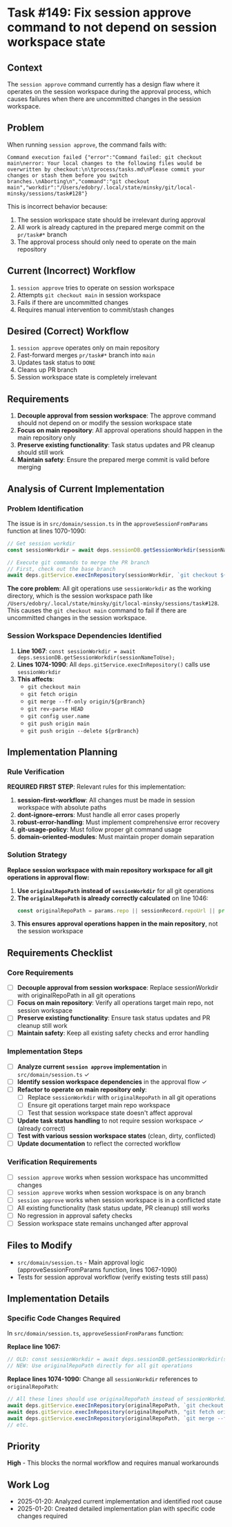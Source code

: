 # Task #149: Fix session approve command to not depend on session workspace state

## Context

The `session approve` command currently has a design flaw where it operates on the session workspace during the approval process, which causes failures when there are uncommitted changes in the session workspace.

## Problem

When running `session approve`, the command fails with:

```
Command execution failed {"error":"Command failed: git checkout main\nerror: Your local changes to the following files would be overwritten by checkout:\n\tprocess/tasks.md\nPlease commit your changes or stash them before you switch branches.\nAborting\n","command":"git checkout main","workdir":"/Users/edobry/.local/state/minsky/git/local-minsky/sessions/task#128"}
```

This is incorrect behavior because:

1. The session workspace state should be irrelevant during approval
2. All work is already captured in the prepared merge commit on the `pr/task#*` branch
3. The approval process should only need to operate on the main repository

## Current (Incorrect) Workflow

1. `session approve` tries to operate on session workspace
2. Attempts `git checkout main` in session workspace
3. Fails if there are uncommitted changes
4. Requires manual intervention to commit/stash changes

## Desired (Correct) Workflow

1. `session approve` operates only on main repository
2. Fast-forward merges `pr/task#*` branch into `main`
3. Updates task status to `DONE`
4. Cleans up PR branch
5. Session workspace state is completely irrelevant

## Requirements

1. **Decouple approval from session workspace**: The approve command should not depend on or modify the session workspace state
2. **Focus on main repository**: All approval operations should happen in the main repository only
3. **Preserve existing functionality**: Task status updates and PR cleanup should still work
4. **Maintain safety**: Ensure the prepared merge commit is valid before merging

## Analysis of Current Implementation

### Problem Identification

The issue is in `src/domain/session.ts` in the `approveSessionFromParams` function at lines 1070-1090:

```typescript
// Get session workdir
const sessionWorkdir = await deps.sessionDB.getSessionWorkdir(sessionNameToUse);

// Execute git commands to merge the PR branch
// First, check out the base branch
await deps.gitService.execInRepository(sessionWorkdir, `git checkout ${baseBranch}`);
```

**The core problem**: All git operations use `sessionWorkdir` as the working directory, which is the session workspace path like `/Users/edobry/.local/state/minsky/git/local-minsky/sessions/task#128`. This causes the `git checkout main` command to fail if there are uncommitted changes in the session workspace.

### Session Workspace Dependencies Identified

1. **Line 1067**: `const sessionWorkdir = await deps.sessionDB.getSessionWorkdir(sessionNameToUse);`
2. **Lines 1074-1090**: All `deps.gitService.execInRepository()` calls use `sessionWorkdir`
3. **This affects**:
   - `git checkout main`
   - `git fetch origin`
   - `git merge --ff-only origin/${prBranch}`
   - `git rev-parse HEAD`
   - `git config user.name`
   - `git push origin main`
   - `git push origin --delete ${prBranch}`

## Implementation Planning

### Rule Verification
**REQUIRED FIRST STEP**: Relevant rules for this implementation:

1. **session-first-workflow**: All changes must be made in session workspace with absolute paths
2. **dont-ignore-errors**: Must handle all error cases properly
3. **robust-error-handling**: Must implement comprehensive error recovery
4. **git-usage-policy**: Must follow proper git command usage
5. **domain-oriented-modules**: Must maintain proper domain separation

### Solution Strategy

**Replace session workspace with main repository workspace for all git operations in approval flow:**

1. **Use `originalRepoPath` instead of `sessionWorkdir`** for all git operations
2. **The `originalRepoPath` is already correctly calculated** on line 1046: 
   ```typescript
   const originalRepoPath = params.repo || sessionRecord.repoUrl || process.cwd();
   ```
3. **This ensures approval operations happen in the main repository**, not the session workspace

## Requirements Checklist

### Core Requirements
- [ ] **Decouple approval from session workspace**: Replace sessionWorkdir with originalRepoPath in all git operations
- [ ] **Focus on main repository**: Verify all operations target main repo, not session workspace  
- [ ] **Preserve existing functionality**: Ensure task status updates and PR cleanup still work
- [ ] **Maintain safety**: Keep all existing safety checks and error handling

### Implementation Steps
- [ ] **Analyze current `session approve` implementation** in `src/domain/session.ts` ✓
- [ ] **Identify session workspace dependencies** in the approval flow ✓
- [ ] **Refactor to operate on main repository only**:
  - [ ] Replace `sessionWorkdir` with `originalRepoPath` in all git operations
  - [ ] Ensure git operations target main repo workspace
  - [ ] Test that session workspace state doesn't affect approval
- [ ] **Update task status handling** to not require session workspace ✓ (already correct)
- [ ] **Test with various session workspace states** (clean, dirty, conflicted)
- [ ] **Update documentation** to reflect the corrected workflow

### Verification Requirements
- [ ] `session approve` works when session workspace has uncommitted changes
- [ ] `session approve` works when session workspace is on any branch
- [ ] `session approve` works when session workspace is in a conflicted state
- [ ] All existing functionality (task status update, PR cleanup) still works
- [ ] No regression in approval safety checks
- [ ] Session workspace state remains unchanged after approval

## Files to Modify

- `src/domain/session.ts` - Main approval logic (approveSessionFromParams function, lines 1067-1090)
- Tests for session approval workflow (verify existing tests still pass)

## Implementation Details

### Specific Code Changes Required

In `src/domain/session.ts`, `approveSessionFromParams` function:

**Replace line 1067:**
```typescript
// OLD: const sessionWorkdir = await deps.sessionDB.getSessionWorkdir(sessionNameToUse);
// NEW: Use originalRepoPath directly for all git operations
```

**Replace lines 1074-1090:** Change all `sessionWorkdir` references to `originalRepoPath`:
```typescript
// All these lines should use originalRepoPath instead of sessionWorkdir:
await deps.gitService.execInRepository(originalRepoPath, `git checkout ${baseBranch}`);
await deps.gitService.execInRepository(originalRepoPath, "git fetch origin");
await deps.gitService.execInRepository(originalRepoPath, `git merge --ff-only origin/${prBranch}`);
// etc.
```

## Priority

**High** - This blocks the normal workflow and requires manual workarounds

## Work Log
- 2025-01-20: Analyzed current implementation and identified root cause
- 2025-01-20: Created detailed implementation plan with specific code changes required

